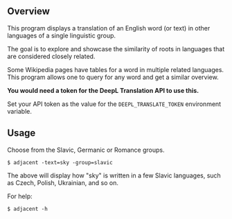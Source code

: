## Overview

This program displays a translation of an English word (or text) in other languages of a single linguistic group.

The goal is to explore and showcase the similarity of roots in languages that are considered closely related.

Some Wikipedia pages have tables for a word in multiple related languages. This program allows one to query for any word
and get a similar overview.

**You would need a token for the DeepL Translation API to use this.**

Set your API token as the value for the `DEEPL_TRANSLATE_TOKEN` environment variable.

## Usage

Choose from the Slavic, Germanic or Romance groups.

```
$ adjacent -text=sky -group=slavic
```

The above will display how "sky" is written in a few Slavic languages,
such as Czech, Polish, Ukrainian, and so on.

For help:

```
$ adjacent -h
```
